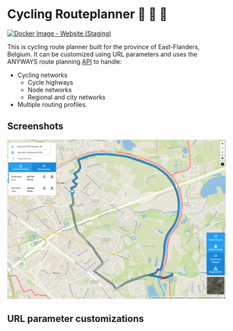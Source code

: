 # Cycling Routeplanner :bicyclist: :bicyclist: :bicyclist:

[![Docker Image - Website (Staging)](https://github.com/anyways-open/functional-routeplanner-ovl/actions/workflows/staging.yml/badge.svg)](https://github.com/anyways-open/functional-routeplanner-ovl/actions/workflows/staging.yml)  

This is cycling route planner built for the province of East-Flanders, Belgium. It can be customized using URL parameters and uses the ANYWAYS route planning [API](https://docs.anyways.eu/routing-api/) to handle:

- Cycling networks
  - Cycle highways
  - Node networks
  - Regional and city networks
- Multiple routing profiles.

## Screenshots

<img src="https://github.com/anyways-open/functional-routeplanner-ovl/raw/master/docs/screenshots/screenshot01.png" width="600"/>

## URL parameter customizations

